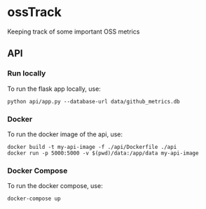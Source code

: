 # ossTrack
Keeping track of some important OSS metrics


## API

### Run locally
To run the flask app locally, use:

```
python api/app.py --database-url data/github_metrics.db
```

### Docker
To run the docker image of the api, use:

```
docker build -t my-api-image -f ./api/Dockerfile ./api
docker run -p 5000:5000 -v $(pwd)/data:/app/data my-api-image
```

### Docker Compose
To run the docker compose, use:

```
docker-compose up
```
